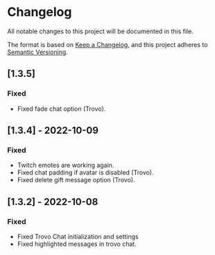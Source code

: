 # Changelog
All notable changes to this project will be documented in this file.

The format is based on [Keep a Changelog](https://keepachangelog.com/en/1.0.0/),
and this project adheres to [Semantic Versioning](https://semver.org/spec/v2.0.0.html).

## [1.3.5]
### Fixed
- Fixed fade chat option (Trovo).

## [1.3.4] - 2022-10-09
### Fixed
- Twitch emotes are working again.
- Fixed chat padding if avatar is disabled (Trovo).
- Fixed delete gift message option (Trovo).

## [1.3.2] - 2022-10-08
### Fixed
- Fixed Trovo Chat initialization and settings
- Fixed highlighted messages in trovo chat.